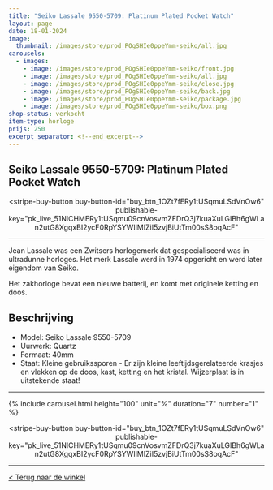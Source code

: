 ```yaml
---
title: "Seiko Lassale 9550-5709: Platinum Plated Pocket Watch"
layout: page
date: 18-01-2024
image: 
  thumbnail: /images/store/prod_POgSHIe0ppeYmm-seiko/all.jpg
carousels:
  - images: 
    - image: /images/store/prod_POgSHIe0ppeYmm-seiko/front.jpg
    - image: /images/store/prod_POgSHIe0ppeYmm-seiko/all.jpg
    - image: /images/store/prod_POgSHIe0ppeYmm-seiko/close.jpg
    - image: /images/store/prod_POgSHIe0ppeYmm-seiko/back.jpg
    - image: /images/store/prod_POgSHIe0ppeYmm-seiko/package.jpg
    - image: /images/store/prod_POgSHIe0ppeYmm-seiko/box.png
shop-status: verkocht
item-type: horloge
prijs: 250
excerpt_separator: <!--end_excerpt-->
---
```


## Seiko Lassale 9550-5709: Platinum Plated Pocket Watch

<center><script async
  src="https://js.stripe.com/v3/buy-button.js">
</script>

<stripe-buy-button
  buy-button-id="buy_btn_1OZt7fERy1tUSqmuLSdVnOw6"
  publishable-key="pk_live_51NlCHMERy1tUSqmu09cnVosvmZFDrQ3j7kuaXuLGIBh6gWLan2utG8XgqxBI2ycF0RpYSYWIlMIZiI5zvjBiUtTm00sS8oqAcF"
>
</stripe-buy-button></center>

<!--end_excerpt-->

***

Jean Lassale was een Zwitsers horlogemerk dat gespecialiseerd was in ultradunne horloges. Het merk Lassale werd in 1974 opgericht en werd later eigendom van Seiko.

Het zakhorloge bevat een nieuwe batterij, en komt met originele ketting en doos.

## Beschrijving
* Model: Seiko Lassale 9550-5709
* Uurwerk: Quartz
* Formaat: 40mm
* Staat: Kleine gebruikssporen - Er zijn kleine leeftijdsgerelateerde krasjes en vlekken op de doos, kast, ketting en het kristal. Wijzerplaat is in uitstekende staat!

***

{% include carousel.html height="100" unit="%" duration="7" number="1" %}

<center><script async
  src="https://js.stripe.com/v3/buy-button.js">
</script>

<stripe-buy-button
  buy-button-id="buy_btn_1OZt7fERy1tUSqmuLSdVnOw6"
  publishable-key="pk_live_51NlCHMERy1tUSqmu09cnVosvmZFDrQ3j7kuaXuLGIBh6gWLan2utG8XgqxBI2ycF0RpYSYWIlMIZiI5zvjBiUtTm00sS8oqAcF"
>
</stripe-buy-button></center>

***

[< Terug naar de winkel](/winkel)
